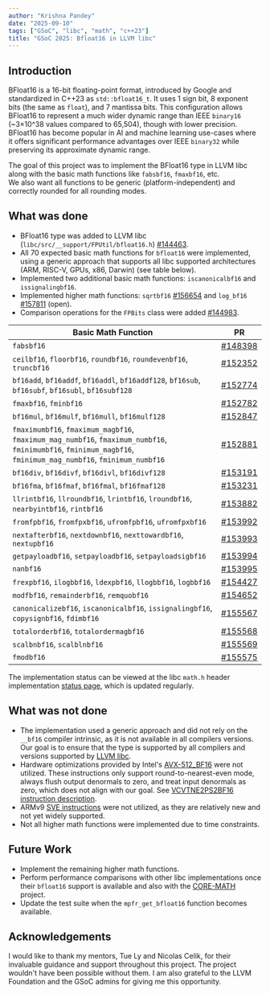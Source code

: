 ```yaml
---
author: "Krishna Pandey"
date: "2025-09-10"
tags: ["GSoC", "libc", "math", "c++23"]
title: "GSoC 2025: Bfloat16 in LLVM libc"
---
```



## Introduction
BFloat16 is a 16-bit floating-point format, introduced by Google and standardized in C++23 as `std::bfloat16_t`. It uses 1 sign bit, 8 exponent bits (the same as `float`), and 7 mantissa bits. This configuration allows BFloat16 to represent a much wider dynamic range than IEEE `binary16` (~3×10^38 values compared to 65,504), though with lower precision. BFloat16 has become popular in AI and machine learning use-cases where it offers significant performance advantages over IEEE `binary32` while preserving its approximate dynamic range.

The goal of this project was to implement the BFloat16 type in LLVM libc along with the basic math functions like `fabsbf16`, `fmaxbf16`, etc.  
We also want all functions to be generic (platform-independent) and correctly rounded for all rounding modes.

## What was done

- BFloat16 type was added to LLVM libc (`libc/src/__support/FPUtil/bfloat16.h`) [#144463](https://github.com/llvm/llvm-project/pull/144463).
- All 70 expected basic math functions for `bfloat16` were implemented, using a generic approach that supports all libc supported architectures (ARM, RISC-V, GPUs, x86, Darwin) (see table below).
- Implemented two additional basic math functions: `iscanonicalbf16` and `issignalingbf16`.
- Implemented higher math functions: `sqrtbf16` [#156654](https://github.com/llvm/llvm-project/pull/156654) and `log_bf16` [#157811](https://github.com/llvm/llvm-project/pull/157811) (open).
- Comparison operations for the `FPBits` class were added [#144983](https://github.com/llvm/llvm-project/pull/144983).

| Basic Math Function                                                                                                                                            | PR                                                          |
|----------------------------------------------------------------------------------------------------------------------------------------------------------------|-------------------------------------------------------------|
| `fabsbf16`                                                                                                                                                     | [#148398](https://github.com/llvm/llvm-project/pull/148398) |
| `ceilbf16`, `floorbf16`, `roundbf16`, `roundevenbf16`, `truncbf16`                                                                                             | [#152352](https://github.com/llvm/llvm-project/pull/152352) |
| `bf16add`, `bf16addf`, `bf16addl`, `bf16addf128`, `bf16sub`, `bf16subf`, `bf16subl`, `bf16subf128`                                                             | [#152774](https://github.com/llvm/llvm-project/pull/152774) |
| `fmaxbf16`, `fminbf16`                                                                                                                                         | [#152782](https://github.com/llvm/llvm-project/pull/152782) |
| `bf16mul`, `bf16mulf`, `bf16mull`, `bf16mulf128`                                                                                                               | [#152847](https://github.com/llvm/llvm-project/pull/152847) |
| `fmaximumbf16`, `fmaximum_magbf16`, `fmaximum_mag_numbf16`, `fmaximum_numbf16`, `fminimumbf16`, `fminimum_magbf16`, `fminimum_mag_numbf16`, `fminimum_numbf16` | [#152881](https://github.com/llvm/llvm-project/pull/152881) |
| `bf16div`, `bf16divf`, `bf16divl`, `bf16divf128`                                                                                                               | [#153191](https://github.com/llvm/llvm-project/pull/153191) |
| `bf16fma`, `bf16fmaf`, `bf16fmal`, `bf16fmaf128`                                                                                                               | [#153231](https://github.com/llvm/llvm-project/pull/153231) |
| `llrintbf16`, `llroundbf16`, `lrintbf16`, `lroundbf16`, `nearbyintbf16`, `rintbf16`                                                                            | [#153882](https://github.com/llvm/llvm-project/pull/153882) |
| `fromfpbf16`, `fromfpxbf16`, `ufromfpbf16`, `ufromfpxbf16`                                                                                                     | [#153992](https://github.com/llvm/llvm-project/pull/153992) |
| `nextafterbf16`, `nextdownbf16`, `nexttowardbf16`, `nextupbf16`                                                                                                | [#153993](https://github.com/llvm/llvm-project/pull/153993) |
| `getpayloadbf16`, `setpayloadbf16`, `setpayloadsigbf16`                                                                                                        | [#153994](https://github.com/llvm/llvm-project/pull/153994) |
| `nanbf16`                                                                                                                                                      | [#153995](https://github.com/llvm/llvm-project/pull/153995) |
| `frexpbf16`, `ilogbbf16`, `ldexpbf16`, `llogbbf16`, `logbbf16`                                                                                                 | [#154427](https://github.com/llvm/llvm-project/pull/154427) |
| `modfbf16`, `remainderbf16`, `remquobf16`                                                                                                                      | [#154652](https://github.com/llvm/llvm-project/pull/154652) |
| `canonicalizebf16`, `iscanonicalbf16`, `issignalingbf16`, `copysignbf16`, `fdimbf16`                                                                           | [#155567](https://github.com/llvm/llvm-project/pull/155567) |
| `totalorderbf16`, `totalordermagbf16`                                                                                                                          | [#155568](https://github.com/llvm/llvm-project/pull/155568) |
| `scalbnbf16`, `scalblnbf16`                                                                                                                                    | [#155569](https://github.com/llvm/llvm-project/pull/155569) |
| `fmodbf16`                                                                                                                                                     | [#155575](https://github.com/llvm/llvm-project/pull/155575) |

The implementation status can be viewed at the libc `math.h` header implementation [status page](https://libc.llvm.org/headers/math/index.html), which is updated regularly.

## What was not done

- The implementation used a generic approach and did not rely on the `__bf16` compiler intrinsic, as it is not available in all compilers versions. Our goal is to ensure that the type is supported by all compilers and versions supported by [LLVM libc](https://libc.llvm.org/compiler_support.html).
- Hardware optimizations provided by Intel's [AVX-512_BF16](https://www.intel.com/content/www/us/en/docs/intrinsics-guide/index.html#avx512techs=AVX512_BF16) were not utilized. These instructions only support round-to-nearest-even mode, always flush output denormals to zero, and treat input denormals as zero, which does not align with our goal. See [VCVTNE2PS2BF16 instruction description](https://www.felixcloutier.com/x86/vcvtne2ps2bf16#description).
- ARMv9 [SVE instructions](https://developer.arm.com/documentation/ddi0602/2021-12/SVE-Instructions/) were not utilized, as they are relatively new and not yet widely supported.
- Not all higher math functions were implemented due to time constraints.

## Future Work
- Implement the remaining higher math functions.
- Perform performance comparisons with other libc implementations once their `bfloat16` support is available and also with the [CORE-MATH](https://core-math.gitlabpages.inria.fr/) project.
- Update the test suite when the `mpfr_get_bfloat16` function becomes available.

## Acknowledgements
I would like to thank my mentors, Tue Ly and Nicolas Celik, for their invaluable guidance and support throughout this project. The project wouldn't have been possible without them. I am also grateful to the LLVM Foundation and the GSoC admins for giving me this opportunity.
